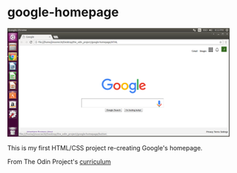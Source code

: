 # google-homepage
![Image Hover Text](/screenshot2.png)

This is my first HTML/CSS project re-creating Google's homepage.

From The Odin Project's [curriculum](http://www.theodinproject.com/web-development-101/html-css)

